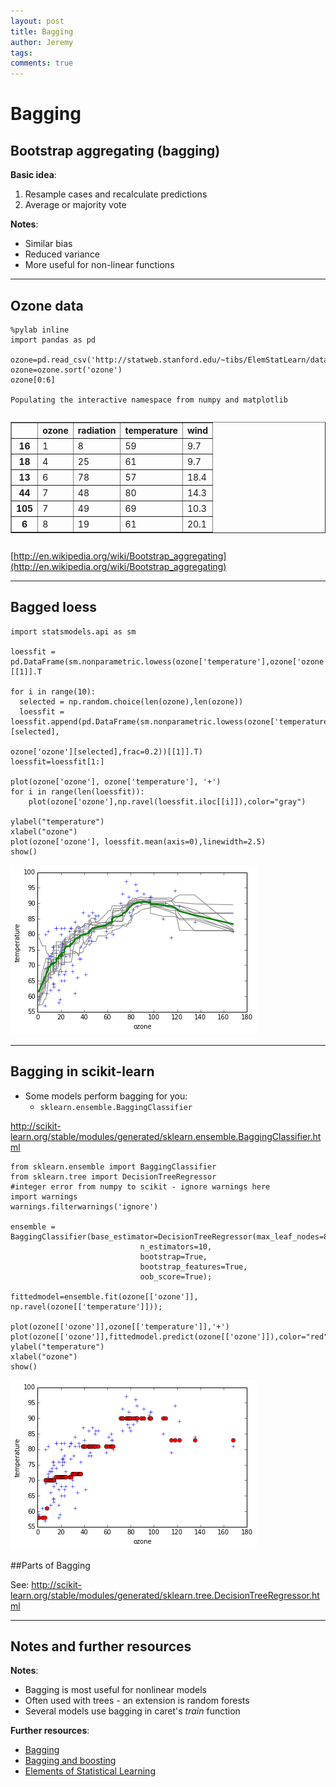 ```yaml
---
layout: post
title: Bagging
author: Jeremy
tags:
comments: true
---
```

# Bagging

## Bootstrap aggregating (bagging)

__Basic idea__:

1. Resample cases and recalculate predictions
2. Average or majority vote

__Notes__:

* Similar bias
* Reduced variance
* More useful for non-linear functions

---

## Ozone data


    %pylab inline
    import pandas as pd

    ozone=pd.read_csv('http://statweb.stanford.edu/~tibs/ElemStatLearn/datasets/ozone.data',sep='\t')
    ozone=ozone.sort('ozone')
    ozone[0:6]

    Populating the interactive namespace from numpy and matplotlib





<div style="max-height:1000px;max-width:1500px;overflow:auto;">
<table border="1" class="dataframe">
  <thead>
    <tr style="text-align: right;">
      <th></th>
      <th>ozone</th>
      <th>radiation</th>
      <th>temperature</th>
      <th>wind</th>
    </tr>
  </thead>
  <tbody>
    <tr>
      <th>16</th>
      <td>1</td>
      <td>8</td>
      <td>59</td>
      <td>9.7</td>
    </tr>
    <tr>
      <th>18</th>
      <td>4</td>
      <td>25</td>
      <td>61</td>
      <td>9.7</td>
    </tr>
    <tr>
      <th>13</th>
      <td>6</td>
      <td>78</td>
      <td>57</td>
      <td>18.4</td>
    </tr>
    <tr>
      <th>44</th>
      <td>7</td>
      <td>48</td>
      <td>80</td>
      <td>14.3</td>
    </tr>
    <tr>
      <th>105</th>
      <td>7</td>
      <td>49</td>
      <td>69</td>
      <td>10.3</td>
    </tr>
    <tr>
      <th>6</th>
      <td>8</td>
      <td>19</td>
      <td>61</td>
      <td>20.1</td>
    </tr>
  </tbody>
</table>
</div>



[http://en.wikipedia.org/wiki/Bootstrap_aggregating](http://en.wikipedia.org/wiki/Bootstrap_aggregating)


---

## Bagged loess


    import statsmodels.api as sm

    loessfit = pd.DataFrame(sm.nonparametric.lowess(ozone['temperature'],ozone['ozone'],frac=0.2))[[1]].T

    for i in range(10):
      selected = np.random.choice(len(ozone),len(ozone))
      loessfit = loessfit.append(pd.DataFrame(sm.nonparametric.lowess(ozone['temperature'][selected],
                                                                      ozone['ozone'][selected],frac=0.2))[[1]].T)
    loessfit=loessfit[1:]

    plot(ozone['ozone'], ozone['temperature'], '+')
    for i in range(len(loessfit)):
        plot(ozone['ozone'],np.ravel(loessfit.iloc[[i]]),color="gray")

    ylabel("temperature")
    xlabel("ozone")
    plot(ozone['ozone'], loessfit.mean(axis=0),linewidth=2.5)
    show()


![png](/assets/bagging/output_4_0.png)


---

## Bagging in scikit-learn

* Some models perform bagging for you:
  * `sklearn.ensemble.BaggingClassifier`

http://scikit-learn.org/stable/modules/generated/sklearn.ensemble.BaggingClassifier.html


    from sklearn.ensemble import BaggingClassifier
    from sklearn.tree import DecisionTreeRegressor
    #integer error from numpy to scikit - ignore warnings here
    import warnings
    warnings.filterwarnings('ignore')

    ensemble = BaggingClassifier(base_estimator=DecisionTreeRegressor(max_leaf_nodes=8),
                                 n_estimators=10,
                                 bootstrap=True,
                                 bootstrap_features=True,
                                 oob_score=True);

    fittedmodel=ensemble.fit(ozone[['ozone']], np.ravel(ozone[['temperature']]));

    plot(ozone[['ozone']],ozone[['temperature']],'+')
    plot(ozone[['ozone']],fittedmodel.predict(ozone[['ozone']]),color="red",marker="o",linewidth=0)
    ylabel("temperature")
    xlabel("ozone")
    show()


![png](/assets/bagging/output_6_0.png)


##Parts of Bagging

See:
    http://scikit-learn.org/stable/modules/generated/sklearn.tree.DecisionTreeRegressor.html

---

## Notes and further resources

__Notes__:

* Bagging is most useful for nonlinear models
* Often used with trees - an extension is random forests
* Several models use bagging in caret's _train_ function

__Further resources__:

* [Bagging](http://en.wikipedia.org/wiki/Bootstrap_aggregating)
* [Bagging and boosting](http://stat.ethz.ch/education/semesters/FS_2008/CompStat/sk-ch8.pdf)
* [Elements of Statistical Learning](http://www-stat.stanford.edu/~tibs/ElemStatLearn/)

